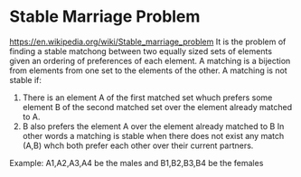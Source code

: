 # Stable Marriage Problem
https://en.wikipedia.org/wiki/Stable_marriage_problem
It is the problem of finding a stable matchong between two equally sized sets of elements given an ordering of preferences of each element.
A matching is a bijection from elements from one set to the elements of the other.
A matching is not stable if:
1. There is an element A of the first matched set whuch prefers some element B of the second matched set over the element already matched to A.
2. B also prefers the element A over the element already matched to B
In other words a matching is stable when there does not exist any match (A,B) whch both prefer each other over their current partners.

Example:
A1,A2,A3,A4 be the males and B1,B2,B3,B4 be the females 

